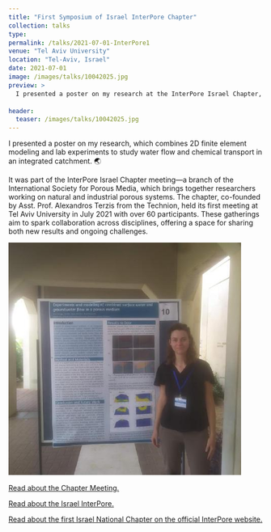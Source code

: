 ```yaml
---
title: "First Symposium of Israel InterPore Chapter"
collection: talks
type:
permalink: /talks/2021-07-01-InterPore1
venue: "Tel Aviv University"
location: "Tel-Aviv, Israel"
date: 2021-07-01
image: /images/talks/10042025.jpg
preview: > 
  I presented a poster on my research at the InterPore Israel Chapter, which combines 2D finite element modeling and lab experiments to study water flow and chemical transport in an integrated catchment. 🌏

header:
  teaser: /images/talks/10042025.jpg
---
```



I presented a poster on my research, which combines 2D finite element modeling and lab experiments to study water flow and chemical transport in an integrated catchment. 🌏

It was part of the InterPore Israel Chapter meeting—a branch of the International Society for Porous Media, which brings together researchers working on natural and industrial porous systems. 
The chapter, co-founded by Asst. Prof. Alexandros Terzis from the Technion, held its first meeting at Tel Aviv University in July 2021 with over 60 participants. These gatherings aim to spark collaboration across disciplines, offering a space for sharing both new results and ongoing challenges. 

![My helpful screenshot](/images/talks/10042025.jpg)  


[Read about the Chapter Meeting.](https://aerospace.technion.ac.il/news/interpore-israel-national-chapter/)  

[Read about the Israel InterPore.](https://www.interpore.org/chapter-israel)  

[Read about the first Israel National Chapter on the official InterPore website.](https://www.interpore.org/node/1000)  




